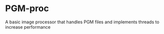 # PGM-proc
A basic image processor that handles PGM files and implements threads to increase performance
